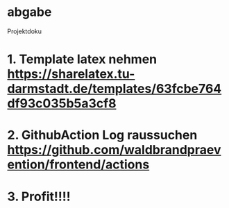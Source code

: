 # abgabe
Projektdoku

# 1. Template latex nehmen https://sharelatex.tu-darmstadt.de/templates/63fcbe764df93c035b5a3cf8
# 2. GithubAction Log raussuchen https://github.com/waldbrandpraevention/frontend/actions
# 3. Profit!!!!
